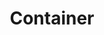 ---
layout: component.njk
tags: 
    - mobile_components_de
key: container-mobile_de
title: Container
parent: mobile_components_de
image: mobile/overview/container.webp
keywords: container, content, footer, header
order: 35
---